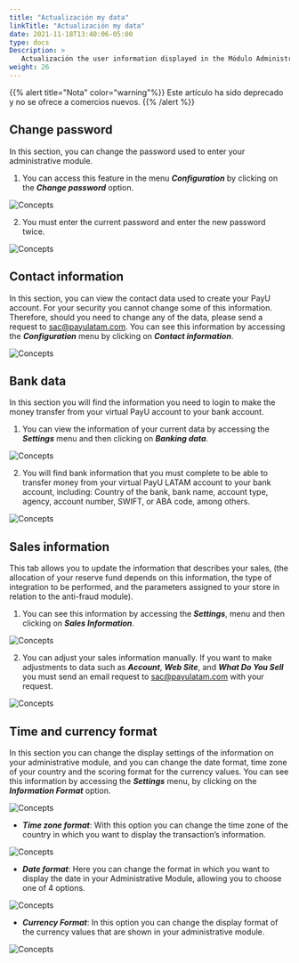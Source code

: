 ```yaml
---
title: "Actualización my data"
linkTitle: "Actualización my data"
date: 2021-11-18T13:40:06-05:00
type: docs
Description: >
   Actualización the user information displayed in the Módulo Administrativo.
weight: 26
---
```


{{% alert title="Nota" color="warning"%}}
Este artículo ha sido deprecado y no se ofrece a comercios nuevos.
{{% /alert %}}

## Change password
In this section, you can change the password used to enter your administrative module.

1. You can access this feature in the menu _**Configuration**_ by clicking on the _**Change password**_ option.

![Concepts](https://raw.githubusercontent.com/developers-payu-latam/developers-payu-latam.github.io/master/images/soluciones-adicionales/clave1-en.jpg)

2. You must enter the current password and enter the new password twice.

![Concepts](https://raw.githubusercontent.com/developers-payu-latam/developers-payu-latam.github.io/master/images/soluciones-adicionales/clave2-en.jpg)
 
## Contact information
In this section, you can view the contact data used to create your PayU account. For your security you cannot change some of this information. Therefore, should you need to change any of the data, please send a request to sac@payulatam.com.
You can see this information by accessing the _**Configuration**_ menu by clicking on _**Contact information**_.

![Concepts](https://raw.githubusercontent.com/developers-payu-latam/developers-payu-latam.github.io/master/images/soluciones-adicionales/contacto1-en.jpg)
 
## Bank data
In this section you will find the information you need to login to make the money transfer from your virtual PayU account to your bank account.

1. You can view the information of your current data by accessing the _**Settings**_ menu and then clicking on _**Banking data**_.

![Concepts](https://raw.githubusercontent.com/developers-payu-latam/developers-payu-latam.github.io/master/images/soluciones-adicionales/bancarios1-en.jpg)

2. You will find bank information that you must complete to be able to transfer money from your virtual PayU LATAM account to your bank account, including: Country of the bank, bank name, account type, agency, account number, SWIFT, or ABA code, among others.

![Concepts](https://raw.githubusercontent.com/developers-payu-latam/developers-payu-latam.github.io/master/images/soluciones-adicionales/bancarios2-en.jpg)
 
## Sales information
This tab allows you to update the information that describes your sales, (the allocation of your reserve fund depends on this information, the type of integration to be performed, and the parameters assigned to your store in relation to the anti-fraud module).

1. You can see this information by accessing the _**Settings**_, menu and then clicking on _**Sales Information**_.

![Concepts](https://raw.githubusercontent.com/developers-payu-latam/developers-payu-latam.github.io/master/images/soluciones-adicionales/ventas1-en.jpg)

2. You can adjust your sales information manually. If you want to make adjustments to data such as _**Account**_, _**Web Site**_, and _**What Do You Sell**_ you must send an email request to sac@payulatam.com with your request.

![Concepts](https://raw.githubusercontent.com/developers-payu-latam/developers-payu-latam.github.io/master/images/soluciones-adicionales/ventas2-en.jpg)
  
## Time and currency format
In this section you can change the display settings of the information on your administrative module, and you can change the date format, time zone of your country and the scoring format for the currency values.
You can see this information by accessing the _**Settings**_ menu, by clicking on the _**Information Format**_ option.

![Concepts](https://raw.githubusercontent.com/developers-payu-latam/developers-payu-latam.github.io/master/images/soluciones-adicionales/formato1-en.jpg)

* _**Time zone format**_: With this option you can change the time zone of the country in which you want to display the transaction’s information.

![Concepts](https://raw.githubusercontent.com/developers-payu-latam/developers-payu-latam.github.io/master/images/soluciones-adicionales/formato2-en.jpg)

* _**Date format**_: Here you can change the format in which you want to display the date in your Administrative Module, allowing you to choose one of 4 options.

![Concepts](https://raw.githubusercontent.com/developers-payu-latam/developers-payu-latam.github.io/master/images/soluciones-adicionales/formato3-en.jpg)

* _**Currency Format**_: In this option you can change the display format of the currency values that are shown in your administrative module.

![Concepts](https://raw.githubusercontent.com/developers-payu-latam/developers-payu-latam.github.io/master/images/soluciones-adicionales/formato4-en.jpg)